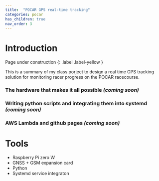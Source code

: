 ```yaml
---
title:  "POCAR GPS real-time tracking"
categories: pocar
has_children: true
nav_order: 3
---
```


# Introduction

Page under construction
{: .label .label-yellow }

This is a summary of my class porject to design a real time GPS tracking solution for monitoring racer progress on the POCAR racecourse.
  
### The hardware that makes it all possible *(coming soon)*
### Writing python scripts and integrating them into systemd *(coming soon)*
### AWS Lambda and github pages *(coming soon)*
  
# Tools
  * Raspberry Pi zero W
  * GNSS + GSM expansion card
  * Python
  * Systemd service integraton
